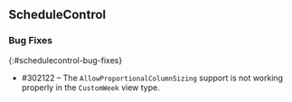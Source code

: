 ## ScheduleControl

### Bug Fixes
{:#schedulecontrol-bug-fixes}
* \#302122 – The `AllowProportionalColumnSizing` support is not working properly in the `CustomWeek` view type.
